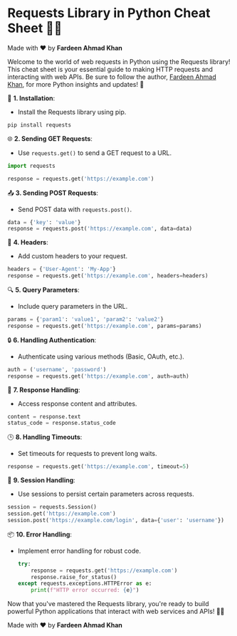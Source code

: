 # Requests Library in Python Cheat Sheet 🐍🌐

Made with :heart: by **Fardeen Ahmad Khan**

Welcome to the world of web requests in Python using the Requests library! This cheat sheet is your essential guide to making HTTP requests and interacting with web APIs. Be sure to follow the author, [Fardeen Ahmad Khan](https://github.com/I-Fardeen), for more Python insights and updates! 🙌

🚀 **1. Installation**:
   - Install the Requests library using pip.

   ```python
   pip install requests
   ```

🌐 **2. Sending GET Requests**:
   - Use `requests.get()` to send a GET request to a URL.

   ```python
   import requests

   response = requests.get('https://example.com')
   ```

📤 **3. Sending POST Requests**:
   - Send POST data with `requests.post()`.

   ```python
   data = {'key': 'value'}
   response = requests.post('https://example.com', data=data)
   ```

🔑 **4. Headers**:
   - Add custom headers to your request.

   ```python
   headers = {'User-Agent': 'My-App'}
   response = requests.get('https://example.com', headers=headers)
   ```

🔍 **5. Query Parameters**:
   - Include query parameters in the URL.

   ```python
   params = {'param1': 'value1', 'param2': 'value2'}
   response = requests.get('https://example.com', params=params)
   ```

🔒 **6. Handling Authentication**:
   - Authenticate using various methods (Basic, OAuth, etc.).

   ```python
   auth = ('username', 'password')
   response = requests.get('https://example.com', auth=auth)
   ```

🚦 **7. Response Handling**:
   - Access response content and attributes.

   ```python
   content = response.text
   status_code = response.status_code
   ```

🕒 **8. Handling Timeouts**:
   - Set timeouts for requests to prevent long waits.

   ```python
   response = requests.get('https://example.com', timeout=5)
   ```

🔄 **9. Session Handling**:
   - Use sessions to persist certain parameters across requests.

   ```python
   session = requests.Session()
   session.get('https://example.com')
   session.post('https://example.com/login', data={'user': 'username'})
   ```

📦 **10. Error Handling**:
  - Implement error handling for robust code.

    ```python
    try:
        response = requests.get('https://example.com')
        response.raise_for_status()
    except requests.exceptions.HTTPError as e:
        print(f"HTTP error occurred: {e}")
    ```

Now that you've mastered the Requests library, you're ready to build powerful Python applications that interact with web services and APIs! 🚀🌐

Made with :heart: by **Fardeen Ahmad Khan**
